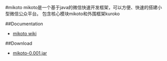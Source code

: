 #mikoto
mikoto是一个基于java的微信快速开发框架，可以方便、快速的搭建小型微信公众平台。
包含核心模块mikoto和外围框架kuroko

##Documentation
- [mikoto wiki](https://github.com/s1025/mikoto/wiki)

##Download
- [mikoto-0.001.jar](http://mikoto.fkxpjj.com/mikoto/mikoto-0.001.jar)